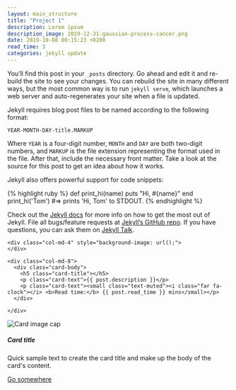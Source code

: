 ```yaml
---
layout: main_structure
title: "Project 1"
description: Lorem ipsum 
description_image: 2019-12-31-gaussian-process-cancer.png
date: 2019-10-08 00:15:23 +0200
read_time: 3
categories: jekyll update
---
```


You’ll find this post in your `_posts` directory. Go ahead and edit it and re-build the site to see your changes. You can rebuild the site in many different ways, but the most common way is to run `jekyll serve`, which launches a web server and auto-regenerates your site when a file is updated.

Jekyll requires blog post files to be named according to the following format:

`YEAR-MONTH-DAY-title.MARKUP`

Where `YEAR` is a four-digit number, `MONTH` and `DAY` are both two-digit numbers, and `MARKUP` is the file extension representing the format used in the file. After that, include the necessary front matter. Take a look at the source for this post to get an idea about how it works.

Jekyll also offers powerful support for code snippets:

{% highlight ruby %}
def print_hi(name)
  puts "Hi, #{name}"
end
print_hi('Tom')
#=> prints 'Hi, Tom' to STDOUT.
{% endhighlight %}

Check out the [Jekyll docs][jekyll-docs] for more info on how to get the most out of Jekyll. File all bugs/feature requests at [Jekyll’s GitHub repo][jekyll-gh]. If you have questions, you can ask them on [Jekyll Talk][jekyll-talk].

[jekyll-docs]: https://jekyllrb.com/docs/home
[jekyll-gh]:   https://github.com/jekyll/jekyll
[jekyll-talk]: https://talk.jekyllrb.com/


<div class="col-lg-6 card mb-3 card-all-projects">

  <div class="row no-gutters card-all-projects-content">

    <div class="col-md-4" style="background-image: url();">
    </div>

    <div class="col-md-8">
      <div class="card-body">
        <h5 class="card-title"></h5>
        <p class="card-text">{{ post.description }}</p>
        <p class="card-text"><small class="text-muted"><i class="far fa-clock"></i> <b>Read time:</b> {{ post.read_time }} mins</small></p>
      </div>

    </div>

  </div>

</div>



<div class="card col-sm-6 col-xl-4">
  <img class="card-img-top" src="..." alt="Card image cap">
  <div class="card-body">
    <h5 class="card-title">Card title</h5>
    <p class="card-text">Quick sample text to create the card title and make up the body of the card's content.</p>
    <a href="#" class="btn btn-primary">Go somewhere</a>
  </div>
</div>
